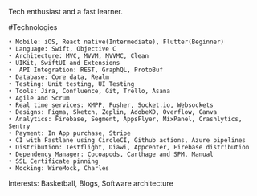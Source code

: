 Tech enthusiast and a fast learner.

#Technologies

```
• Mobile: iOS, React native(Intermediate), Flutter(Beginner)
• Language: Swift, Objective C
• Architecture: MVC, MVVM, MVVMC, Clean
• UIKit, SwiftUI and Extensions
•  API Integration: REST, GraphQL, ProtoBuf
• Database: Core data, Realm
• Testing: Unit testing, UI Testing
• Tools: Jira, Confluence, Git, Trello, Asana
• Agile and Scrum
• Real time services: XMPP, Pusher, Socket.io, Websockets
• Designs: Figma, Sketch, Zeplin, AdobeXD, Overflow, Canva
• Analytics: Firebase, Segment, AppsFlyer, MixPanel, Crashlytics, Sentry
• Payment: In App purchase, Stripe
• CI with Fastlane using CircleCI, Github actions, Azure pipelines
• Distribution: Testflight, Diawi, Appcenter, Firebase distribution
• Dependency Manager: Cocoapods, Carthage and SPM, Manual
• SSL Certificate pinning
• Mocking: WireMock, Charles
```


Interests: Basketball, Blogs, Software architecture

<!---
nitanta/nitanta is a ✨ special ✨ repository because its `README.md` (this file) appears on your GitHub profile.
You can click the Preview link to take a look at your changes.
--->
